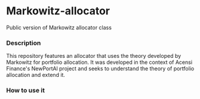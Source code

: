 # Markowitz-allocator
Public version of Markowitz allocator class 

### Description

This repository features an allocator that uses the theory developed by Markowitz for portfolio allocation. It was developed in the context of Acensi Finance's NewPortAl project and seeks to understand the theory of portfolio allocation and extend it.

### How to use it
